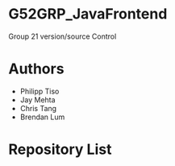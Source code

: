 # G52GRP_JavaFrontend
Group 21 version/source Control


# Authors
* Philipp Tiso
* Jay Mehta
* Chris Tang
* Brendan Lum

# Repository List
